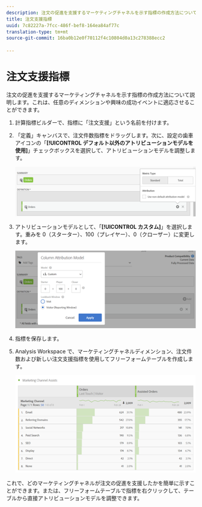 ```yaml
---
description: 注文の促進を支援するマーケティングチャネルを示す指標の作成方法について説明します。これは、任意のディメンションや興味の成功イベントに適応させることができます。
title: 注文支援指標
uuid: 7c82227a-7fcc-486f-bef8-164ea84af77c
translation-type: tm+mt
source-git-commit: 16ba0b12e0f70112f4c10804d0a13c278388ecc2

---
```



# 注文支援指標

注文の促進を支援するマーケティングチャネルを示す指標の作成方法について説明します。これは、任意のディメンションや興味の成功イベントに適応させることができます。

1. 計算指標ビルダーで、指標に「注文支援」という名前を付けます。
1. 「定義」キャンバスで、注文件数指標をドラッグします。次に、設定の歯車アイコンの「**[!UICONTROL デフォルト以外のアトリビューションモデルを使用]**」チェックボックスを選択して、アトリビューションモデルを調整します。

   ![](assets/attr-model.png)

1. アトリビューションモデルとして、「**[!UICONTROL カスタム]**」を選択します。重みを 0（スターター）、100（プレイヤー）、0（クローザー）に変更します。

   ![](assets/custom-attr-model.png)

1. 指標を保存します。
1. Analysis Workspace で、マーケティングチャネルディメンション、注文件数および新しい注文支援指標を使用してフリーフォームテーブルを作成します。

   ![](assets/mktg-channel-assists.png)

これで、どのマーケティングチャネルが注文の促進を支援したかを簡単に示すことができます。または、フリーフォームテーブルで指標を右クリックして、テーブルから直接アトリビューションモデルを調整できます。
